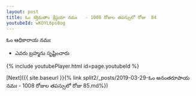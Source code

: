 ```yaml
---
layout: post
title: ఓం శక్తిమతాం శ్రేష్ఠయా నమః   - 1008 రోజుల తపస్సులో రోజు  84
youtubeId: wKOYL6ps8og
---
```

 
 
 ఓం ఆధికారాయ నమః  
 
 -  ఎవరు బ్రహ్మను సృష్టించారు 
 
  
 
  
 
 
 
 
 
 


{% include youtubePlayer.html id=page.youtubeId %}
 
[Next]({{ site.baseurl }}{% link  split2/_posts/2019-03-29-ఓం అనంతరూపాయ నమః   - 1008 రోజుల తపస్సులో రోజు  85.md%})
 
